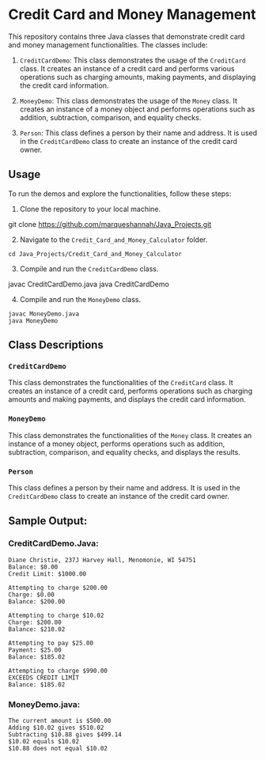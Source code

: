 # Credit Card and Money Management

This repository contains three Java classes that demonstrate credit card and money management functionalities. The classes include:

1. `CreditCardDemo`: This class demonstrates the usage of the `CreditCard` class. It creates an instance of a credit card and performs various operations such as charging amounts, making payments, and displaying the credit card information.

2. `MoneyDemo`: This class demonstrates the usage of the `Money` class. It creates an instance of a money object and performs operations such as addition, subtraction, comparison, and equality checks.

3. `Person`: This class defines a person by their name and address. It is used in the `CreditCardDemo` class to create an instance of the credit card owner.

## Usage

To run the demos and explore the functionalities, follow these steps:

1. Clone the repository to your local machine.

git clone https://github.com/marqueshannah/Java_Projects.git

2. Navigate to the `Credit_Card_and_Money_Calculator` folder.

```cd Java_Projects/Credit_Card_and_Money_Calculator```

3. Compile and run the `CreditCardDemo` class.

javac CreditCardDemo.java
java CreditCardDemo

4. Compile and run the `MoneyDemo` class.

```
javac MoneyDemo.java
java MoneyDemo
```

## Class Descriptions

### `CreditCardDemo`

This class demonstrates the functionalities of the `CreditCard` class. It creates an instance of a credit card, performs operations such as charging amounts and making payments, and displays the credit card information.

### `MoneyDemo`

This class demonstrates the functionalities of the `Money` class. It creates an instance of a money object, performs operations such as addition, subtraction, comparison, and equality checks, and displays the results.

### `Person`

This class defines a person by their name and address. It is used in the `CreditCardDemo` class to create an instance of the credit card owner.

## Sample Output:
### CreditCardDemo.Java:
```
Diane Christie, 237J Harvey Hall, Menomonie, WI 54751
Balance: $0.00
Credit Limit: $1000.00

Attempting to charge $200.00
Charge: $0.00
Balance: $200.00

Attempting to charge $10.02
Charge: $200.00
Balance: $210.02

Attempting to pay $25.00
Payment: $25.00
Balance: $185.02

Attempting to charge $990.00
EXCEEDS CREDIT LIMIT
Balance: $185.02
```
### MoneyDemo.java:

``` 
The current amount is $500.00
Adding $10.02 gives $510.02
Subtracting $10.88 gives $499.14
$10.02 equals $10.02
$10.88 does not equal $10.02
```


